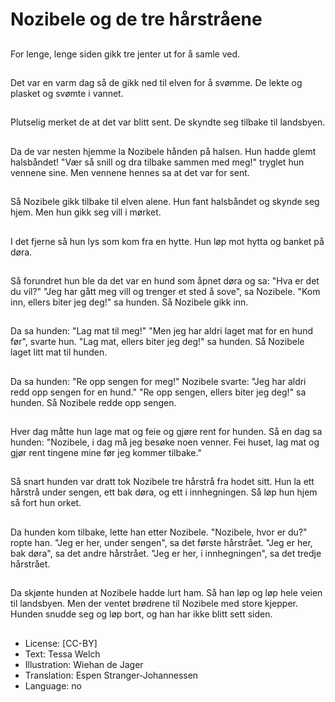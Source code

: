 # Nozibele og de tre hårstråene

##
For lenge, lenge siden gikk tre jenter ut for å samle ved.

##
Det var en varm dag så de gikk ned til elven for å svømme. De lekte og plasket og svømte i vannet.

##
Plutselig merket de at det var blitt sent. De skyndte seg tilbake til landsbyen.

##
Da de var nesten hjemme la Nozibele hånden på halsen. Hun hadde glemt halsbåndet! "Vær så snill og dra tilbake sammen med meg!" tryglet hun vennene sine. Men vennene hennes sa at det var for sent.

##
Så Nozibele gikk tilbake til elven alene. Hun fant halsbåndet og skynde seg hjem. Men hun gikk seg vill i mørket.

##
I det fjerne så hun lys som kom fra en hytte. Hun løp mot hytta og banket på døra.

##
Så forundret hun ble da det var en hund som åpnet døra og sa: "Hva er det du vil?" "Jeg har gått meg vill og trenger et sted å sove", sa Nozibele. "Kom inn, ellers biter jeg deg!" sa hunden. Så Nozibele gikk inn.

##
Da sa hunden: "Lag mat til meg!" "Men jeg har aldri laget mat for en hund før", svarte hun. "Lag mat, ellers biter jeg deg!" sa hunden. Så Nozibele laget litt mat til hunden.

##
Da sa hunden: "Re opp sengen for meg!" Nozibele svarte: "Jeg har aldri redd opp sengen for en hund." "Re opp sengen, ellers biter jeg deg!" sa hunden. Så Nozibele redde opp sengen.

##
Hver dag måtte hun lage mat og feie og gjøre rent for hunden. Så en dag sa hunden: "Nozibele, i dag må jeg besøke noen venner. Fei huset, lag mat og gjør rent tingene mine før jeg kommer tilbake."

##
Så snart hunden var dratt tok Nozibele tre hårstrå fra hodet sitt. Hun la ett hårstrå under sengen, ett bak døra, og ett i innhegningen. Så løp hun hjem så fort hun orket.

##
Da hunden kom tilbake, lette han etter Nozibele. "Nozibele, hvor er du?" ropte han. "Jeg er her, under sengen", sa det første hårstrået. "Jeg er her, bak døra", sa det andre hårstrået. "Jeg er her, i innhegningen", sa det tredje hårstrået.

##
Da skjønte hunden at Nozibele hadde lurt ham. Så han løp og løp hele veien til landsbyen. Men der ventet brødrene til Nozibele med store kjepper. Hunden snudde seg og løp bort, og han har ikke blitt sett siden.

##
* License: [CC-BY]
* Text: Tessa Welch
* Illustration: Wiehan de Jager
* Translation: Espen Stranger-Johannessen
* Language: no
